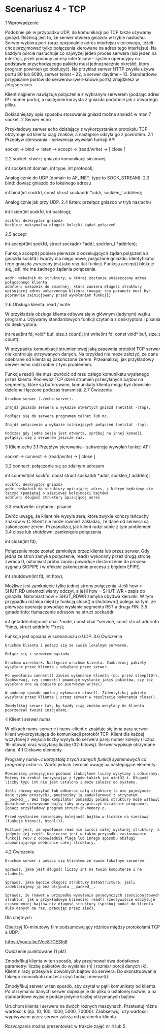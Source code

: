 # Scenariusz 4 - TCP
1 Wprowadzenie

Podobnie jak w przypadku UDP, do komunikacji po TCP także używamy gniazd. Różnicą jest to, że serwer otwiera gniazdo w trybie nasłuchu. Serwer wybiera port (oraz opcjonalnie adres interfejsu sieciowego, jeżeli chce przyjmować tylko połączenia kierowane na adres tego interfejsu). Na każdym porcie nasłuchuje co najwyżej jeden proces serwera (lub jeden na interfejs, jeżeli podamy adresy interfejsów – system operacyjny na podstawie przychodzącego pakietu musi jednoznacznie określić, który program powinien go obsłużyć). Na przykład serwer HTTP zwykle używa portu 80 lub 8080, serwer telnet – 22, a serwer daytime – 13. Standardowe przypisanie portów do serwerów (well-known ports) znajdziesz w /etc/services.

Klient najpierw nawiązuje połączenie z wybranym serwerem (podając adres IP i numer portu), a następnie korzysta z gniazda podobnie jak z otwartego pliku.

Dokładniejszy opis sposobu stosowania gniazd można znaleźć w man 7 socket.
2 Serwer echo

Przykładowy serwer echo działający z wykorzystaniem protokołu TCP otrzymuje od klienta ciąg znaków, a następnie odsyła go z powrotem.
2.1 Przepływ sterowania - sekwencja wywołań funkcji API

socket -> bind -> listen -> accept -> (read/write) -> [ close ]

2.2 socket: stwórz gniazdo komunikacji sieciowej

int socket(int domain, int type, int protocol);

Analogicznie do UDP (domain to AF_INET, type to SOCK_STREAM).
2.3 bind: dowiąż gniazdo do lokalnego adresu

int bind(int sockfd, const struct sockaddr *addr, socklen_t addrlen);

Analogicznie jak przy UDP.
2.4 listen: przełącz gniazdo w tryb nasłuchu

int listen(int sockfd, int backlog);

    sockfd: deskryptor gniazda
    backlog: maksymalna długość kolejki żądań połączeń

2.5 accept

int accept(int sockfd, struct sockaddr *addr, socklen_t *addrlen);

Funkcja accept() pobiera pierwsze z oczekujących żądań połączenia z gniazda sockfd i tworzy dla niego nowe, połączone gniazdo. Identyfikator tego gniazda zwracany jest jako rezultat funkcji. Funkcja accept() blokuje się, jeśli nie ma żadnego żądania połączenia.

    addr: wskaźnik do struktury, w której zostanie umieszczony adres połączonego klienta
    addrlen: wskaźnik do zmiennej, która zawiera długość struktury opisującej adres połączonego klienta (uwaga: ten parametr musi być poprawnie zainicjowany przed wywołaniem funkcji)

2.6 Obsługa klienta: read / write

W przykładzie obsługa klienta odbywa się w głównym (jedynym) wątku programu. Używamy standardowych funkcji czytania z deskryptora i pisania do deskryptora:

int read(int fd, void* buf, size_t count);
int write(int fd, const void* buf, size_t count);

W przypadku komunikacji strumieniowej jaką zapewnia protokół TCP serwer nie kontroluje otrzywanych danych. Na przykład nie może założyć, że dane odebrane od klienta są zakończone zerem. Przeanalizuj, jak przykładowy serwer echo radzi sobie z tym problemem.

Funkcja read() nie musi zwrócić od razu całego komunikatu wysłanego przez klienta. Ponieważ TCP dzieli strumień przesyłanych bajtów na segmenty, które są buforowane, komunikaty klienta mogą być dowolnie dzielone i łączone podczas transmisji.
2.7 Ćwiczenia

    Uruchom serwer (./echo-server).

    Znajdź gniazdo serwera w wykazie otwartych gniazd (netstat -ltnp).

    Podłącz się do serwera programem telnet lub nc.

    Znajdź połączenie w wykazie istniejących połączeń (netstat -tnp).

    Podczas gdy jedna sesja jest otwarta, spróbuj na innej konsoli połączyć się z serwerem jeszcze raz.

3 Klient echo
3.1 Przepływ sterowania - sekwencja wywołań funkcji API

socket -> connect -> (read/write) -> [ close ]

3.2 connect: połączenie się ze zdalnym adresem

int connect(int sockfd, const struct sockaddr *addr, socklen_t addrlen);

    sockfd: deskryptor gniazda
    addr: wskaźnik do struktury opisującej adres, z którym będziemy się łączyć (pamiętaj o sieciowej kolejności bajtów)
    addrlen: długość struktury opisującej adres

3.3 read/write: czytanie i pisanie

Zwróć uwagę, że klient nie wysyła zera, które zwykle kończy łańcuchy znaków w C. Klient nie może również zakładać, że dane od serwera są zakończone zerem. Przeanalizuj, jak klient radzi sobie z tym problemem.
3.4 close lub shutdown: zamknięcie połączenia

int close(int fd);

Połączenie może zostać zamknięte przez klienta lub przez serwer. Gdy jedna ze stron zamyka połączenie, read() wykonany przez drugą stronę zwraca 0, natomiast próba zapisu powoduje dostarczenie do procesu sygnału SIGPIPE i w efekcie zakończenie procesu z błędem EPIPE.

int shutdown(int fd, int how);

Możliwe jest zamknięcie tylko jednej strony połączenia. Jeśli how = SHUT_RD uniemożliwiamy odczyt, a jeśli how = SHUT_WR - zapis do gniazda. Natomiast how = SHUT_RDWR zamyka obydwa kierunki. W tym przypadku różnica między funkcją close() a shutdown() polega na tym, że pierwsza operacja powoduje wysłanie segmentu RST a druga FIN.
3.5 getaddrinfo: tłumaczenie adresów na struct sockaddr

int getaddrinfo(const char *node, const char *service,
    const struct addrinfo *hints,
    struct addrinfo **res);

Funkcja jest opisana w scenariuszu o UDP.
3.6 Ćwiczenia

    Uruchom klienta i połącz się ze swoim lokalnym serwerem.

    Połącz się z serwerem sąsiada.

    Uruchom wireshark. Następnie uruchom klienta. Zaobserwuj pakiety wysyłane przez klienta i odsyłane przez serwer.

    Po wywołaniu connect() zawieś wykonanie klienta (np. przez sleep(10)). Zaobserwuj, czy connect() powoduje wysłanie jakiś pakietów, czy też wysyłane one są dopiero po pierwszym write().

    W podobny sposób opóźnij wykonanie close(). Zidentyfikuj pakiety wysyłane przez klienta i przez serwer w rezultacie wykonania close().

    Zmodyfikuj serwer tak, by każdy ciąg znaków odsyłany do klienta poprzedzał twoimi inicjałami.

4 Klient i serwer nums

W plikach nums-server.c i nums-client.c znajduje się inna para serwer-klient wykorzystująca do komunikacji protokół TCP. Klient dla każdej wczytanej z wejścia liczby wysyła do serwera parę: numer kolejny (liczba 16-bitowa) oraz wczytaną liczbę (32-bitową). Serwer wypisuje otrzymane dane.
4.1 Ciekawe elementy

Programy nums-*.c korzystają z tych samych funkcji systemowych co programy echo-*.c. Warto jednak zwrócić uwagę na następujące elementy:

    Powinniśmy precyzyjnie podawać ilubajtowe liczby wysyłamy i odbieramy. Możemy to zrobić korzystając z typów takich jak uint32_t. Długość liczby typu int nie jest ustalona i może zależeć od systemu.

    Jeśli chcemy wysyłać lub odbierać całą strukturę (a nie pojedyncze dane typów prostych), powinniśmy ją zadeklarować z atrybutem __packed__. Bez tego kompilator pomiędzy polami struktury może wstawić dodatkowe nieużywane bajty (aby przyspieszyć działanie programu). Zobacz przykładowy program struct-in-memory.c.

    Przed wysłaniem zamieniamy kolejność bajtów w liczbie na sieciową (funkcje htons(), htonl()).

    Możliwe jest, że wywołanie read nie zwróci całej wysłanej struktury, a jedynie jej część. Konieczne jest w takim przypadku zastosowanie funkcji recv z odpowiednią flagą lub innego sposobu obsługi zapewniającego odebranie całej struktury.

4.2 Ćwiczenia

    Uruchom serwer i połącz się klientem ze swoim lokalnym serwerem.

    Sprawdź, jaka jest długość liczby int na twoim komputerze i na students.

    Sprawdź, jaka będzie długość struktury DataStructure, jeśli zadeklarujemy ją bez atrybutu __packed__.

    Sprawdź, że (nawet w przypadku wysyłania pojedynczych sześciobajtowych struktur, jak w przykładowym kliencie) read() rzeczywiście odczytuje czasem mniej bajtów niż długość struktury (spróbuj podać do klienta dużo danych na raz, pracując przez sieć).

Dla chętnych

Obejrzyj 10-minutowy film podsumowujący różnice między protokołami TCP a UDP.

https://youtu.be/Vdc8TCESIg8

Ćwiczenie punktowane (1 pkt)

Zmodyfikuj klienta w ten sposób, aby przyjmował dwa dodatkowe parametry: liczbę pakietów do wysłania (n) i rozmiar porcji danych (k). Klient n razy przesyła k dowolnych bajtów do serwera. Do skonstruowania takiego komunikatu możesz użyć funkcji memset().

Zmodyfikuj serwer w ten sposób, aby czytał w pętli komunikaty od klienta. Po otrzymaniu danych serwer dopisuje je do pliku o ustalonej nazwie, a na standardowe wyjście podaje jedynie liczbę otrzymanych bajtów.

Uruchom klienta i serwera na dwóch różnych maszynach. Przetestuj różne wartości k (np. 10, 100, 1000, 5000, 70000). Zaobserwuj, czy wartości wypisywane przez serwer zależą od parametru klienta.

Rozwiązania można prezentować w trakcie zajęć nr 4 lub 5.
